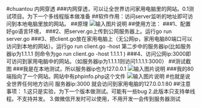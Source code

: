 #chuantou 内网穿透
###内网穿透，可以让全世界访问家用电脑里的网站。0.1测试项目。为下一个多线程版本做准备
##软件作用：访问server监听的地址即可访问到本地电脑里放的网站。
##原理
![输入图片说明](http://git.oschina.net/uploads/images/2017/0313/235933_fd3a3ee6_891703.png "在这里输入图片标题")
##使用方法：
###1、配置好go语言环境，
###2、把server.go上传到公网服务器上。运行go run server.go
###3、把client.go放在家用电脑上（无公网ip，家用电脑80端口可以访问到本地的网站）。运行go run client.go -host 第二步中的服务器ip(比如服务器ip为1.1.1.1 则命令为go run client.go -host 1.1.1.1 )
###4、访问公网ip:3000即可访问到家用电脑中的网站。（如服务器ip为1.1.1.1则访问1.1.1.1:3000）
##测试截图
###我是在本地测试，所以服务器ip也为127.0.0.1
![输入图片说明](http://git.oschina.net/uploads/images/2017/0314/000649_d5039279_891703.png "在这里输入图片标题")
###我的80端指向了一个网站。网站中有phpinfo.php这个文件
![输入图片说明](http://git.oschina.net/uploads/images/2017/0314/000659_42fc2a04_891703.png "在这里输入图片标题")
#也就是说全世界任何地方访问 服务器ip:3000 就会访问到家用电脑的127.0.0.1:80
##注意事项：
1.这只是实验，为下一个版本做测试。可能有一些bug
2.此版本只支持单线程。不支持并发。
3.做微信开发时可以使用，不用开发一会传到服务器测试
